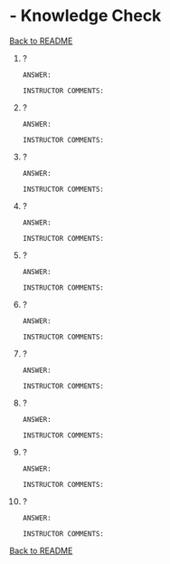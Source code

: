 
# <Topic> - Knowledge Check

[Back to README](README.md)

1. ?
    ```
    ANSWER: 
    ```
    ```
    INSTRUCTOR COMMENTS: 
    ```

2. ?
    ```
    ANSWER: 
    ```
    ```
    INSTRUCTOR COMMENTS: 
    ```

3. ?
    ```
    ANSWER: 
    ```
    ```
    INSTRUCTOR COMMENTS: 
    ```

4. ?
    ```
    ANSWER: 
    ```
    ```
    INSTRUCTOR COMMENTS: 
    ```

5. ?
    ```
    ANSWER: 
    ```
    ```
    INSTRUCTOR COMMENTS: 
    ```

6. ?
    ```
    ANSWER: 
    ```
    ```
    INSTRUCTOR COMMENTS: 
    ```

7. ?
    ```
    ANSWER: 
    ```
    ```
    INSTRUCTOR COMMENTS: 
    ```

8. ?
    ```
    ANSWER: 
    ```
    ```
    INSTRUCTOR COMMENTS: 
    ```

9. ?
    ```
    ANSWER: 
    ```
    ```
    INSTRUCTOR COMMENTS: 
    ```

10. ?
    ```
    ANSWER: 
    ```
    ```
    INSTRUCTOR COMMENTS: 
    ```

[Back to README](README.md)


<!--- End of file. --->
